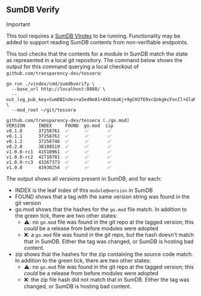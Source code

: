 ## SumDB Verify

> [!IMPORTANT]
> This tool requires a [SumDB VIndex](../sumdb/) to be running.
> Functionality may be added to support reading SumDB contents from non-verifiable endpoints.

This tool checks that the contents for a module in SumDB match the state as represented in a local git repository.
The command below shows the output for this command querying a local checkout of `github.com/transparency-dev/tessera`:

```shell
go run ./vindex/cmd/sumdbverify \
  --base_url http://localhost:8088/ \
  --out_log_pub_key=SumDBIndex+a5ed0e81+AXEnbaKj+9gCH3f69vcQokgkcFocCl+GlaMXrAg8mRzd \
  --mod_root ~/git/tessera

github.com/transparency-dev/tessera (./go.mod)
VERSION     INDEX     FOUND  go.mod  zip
v0.1.0      37258761  ✅      ✅       ✅
v0.1.1      37258762  ✅      ✅       ✅
v0.1.2      37258746  ✅      ✅       ✅
v0.2.0      38108519  ✅      ✅       ✅
v1.0.0-rc1  41510961  ✅      ✅       ✅
v1.0.0-rc2  42710781  ✅      ✅       ✅
v1.0.0-rc3  43267373  ✅      ✅       ✅
v1.0.0      43930254  ✅      ✅       ✅
```

The output shows all versions present in SumDB, and for each:
 - INDEX is the leaf index of this `module@version` in SumDB
 - FOUND shows that a tag with the same version string was found in the git version
 - go.mod shows that the hashes for the `go.mod` file match. In addition to the green tick, there are two other states:
   - ⚠️: no `go.mod` file was found in the git repo at the tagged version; this _could_ be a release from before modules were adopted
   - ❌: a `go.mod` file was found in the git repo, but the hash doesn't match that in SumDB. Either the tag was changed, or SumDB is hosting bad content.
 - zip shows that the hashes for the zip containing the source code match. In addition to the green tick, there are two other states:
   - ⚠️: no `go.mod` file was found in the git repo at the tagged version; this _could_ be a release from before modules were adopted
   - ❌: the zip file hash did not match that in SumDB. Either the tag was changed, or SumDB is hosting bad content.

